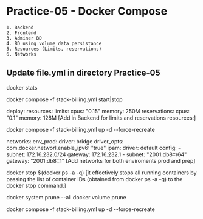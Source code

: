 # Practice-05 - Docker Compose
	1. Backend
	2. Frontend
	3. Adminer BD
	4. BD using volume data persistance
	5. Resources (Limits, reservations)
	6. Networks

## Update file.yml in directory Practice-05

docker stats

docker compose -f stack-billing.yml start|stop

deploy:
      resources:
        limits:
          cpus: "0.15"
          memory: 250M
        reservations:
          cpus: "0.1"
          memory: 128M
[Add in Backend for limits and reservations resources:]

docker compose -f stack-billing.yml up -d --force-recreate

networks:
  env_prod:
    driver: bridge
    driver_opts:
      com.docker.networl.enable_ipv6: "true"
    ipam:
      driver: default
      config:
        - subnet: 172.16.232.0/24
          gateway: 172.16.232.1
        - subnet: "2001:db8::/64"
          gateway: "2001:db8::1"
[Add networks for both enviroments prod and prep]

docker stop $(docker ps -a -q) [it effectively stops all running containers by passing the list of container IDs (obtained from docker ps -a -q) to the docker stop command.]

docker system prune --all
docker volume prune

docker compose -f stack-billing.yml up -d --force-recreate